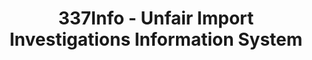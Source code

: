 ---
bigquery: https://console.cloud.google.com/bigquery?p=patents-public-data&d=usitc_investigations&page=dataset&project=sheets-management-319211
citation: US International Trade Commission 337Info Unfair Import Investigations Information
  System
contributors: US International Trade Comission
cost: None
description: US International Trade Commission 337Info Unfair Import Investigations
  Information System contains data on investigations done under Section 337. Section
  337 declares the infringement of certain statutory intellectual property rights
  and other forms of unfair competition in import trade to be unlawful practices.
  Most Section 337 investigations involve allegations of patent or registered trademark
  infringement.
documentation: FAQ and tutorial available on the site
last_edit: 04/05/2022, 08:44:27
location: https://pubapps2.usitc.gov/337external/
maintained_by: US International Trade Comission
schema_fields:
- markmanHearing
- finalDetNoViolation
- gcAttorney
- ouiiParticipation
- dateComplaintFiled
- cafcAppeals
- htsNumbers
- invUnfairAct
- currentActiveALJ
- aljAssigned
- docketNo
- teoIdIssueDate
- scheduledEndDateEvidHear
- publication_number
- dateCreated
- internalRemand
- actualEndDateEvidHear
- finalDetViolation
- actualStartDateEvidHear
- currentStatus
- respondent
- investigationTermDate
- investigationType
- targetDate
- teoIdDueDate
- complainant
- id
- patentNumbers
- endDateMarkmanHearing
- startDateMarkmanHearing
- reportingRequirements
- patentNumber
- finalIdOnViolationDue
- title
- finalIdOnViolationIssue
- trademarkNumbers
- teoReliefGranted
- dateOfPublicationFrNotice
- copyrightNumbers
- scheduledStartDateEvidHear
- issueDateOtherNonFinal
- lastUpdated
- ouiiAttorney
- investigationNo
- teoProceedingInvolved
shortname: unfair_import_investigations
tags:
- import
- legal
- trade
timeframe: 2008-2021 (prior to 2008 downloadable as a JSON file)
title: 337Info - Unfair Import Investigations Information System
uuid: 2721f5ec-e599-4890-9265-9706719fc71e
---